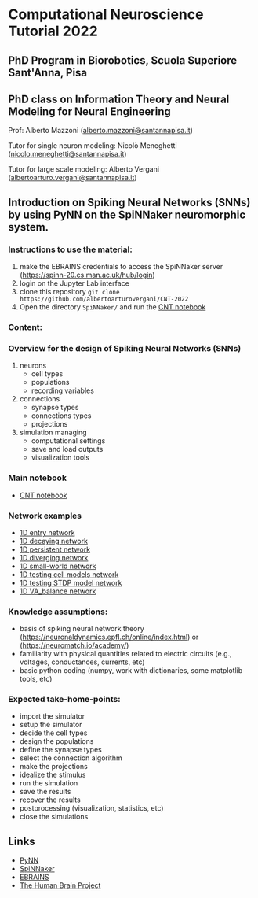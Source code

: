 # Computational Neuroscience Tutorial 2022
## PhD Program in Biorobotics, Scuola Superiore Sant'Anna, Pisa
## PhD class on Information Theory and Neural Modeling for Neural Engineering
Prof: Alberto Mazzoni (alberto.mazzoni@santannapisa.it)

Tutor for single neuron modeling: Nicolò Meneghetti (nicolo.meneghetti@santannapisa.it)

Tutor for large scale modeling: Alberto Vergani (albertoarturo.vergani@santannapisa.it)

## Introduction on Spiking Neural Networks (SNNs) by using PyNN on the SpiNNaker neuromorphic system.

### Instructions to use the material:

1. make the EBRAINS credentials to access the SpiNNaker server (https://spinn-20.cs.man.ac.uk/hub/login)
1. login on the Jupyter Lab interface
1. clone this repository `git clone https://github.com/albertoarturovergani/CNT-2022`
1. Open the directory `SpiNNaker/` and run the [CNT notebook](CNT_notebook.ipynb)

### Content:

### Overview for the design of Spiking Neural Networks (SNNs)

1. neurons
    - cell types
    - populations
    - recording variables
1. connections
    - synapse types
    - connections types
    - projections
3. simulation managing
    - computational settings
    - save and load outputs
    - visualization tools

### Main notebook

- [CNT notebook](CNT_notebook.ipynb)

### Network examples

- [1D entry network](eg_1D_entry-network.ipynb)
- [1D decaying network](eg_1D_decaying-network.ipynb)
- [1D persistent network](eg_1D_persistent-network.ipynb)
- [1D diverging network](eg_1D_diverging-network.ipynb)
- [1D small-world network](eg_1D_small-world-network.ipynb)
- [1D testing cell models network](eg_1D_testing-cell-models-network.ipynb)
- [1D testing STDP model network](eg_1D_testing-STDP-model-network.ipynb)
- [1D VA_balance network](eg_1D_balance-network.ipynb)

### Knowledge assumptions: 

- basis of spiking neural network theory (https://neuronaldynamics.epfl.ch/online/index.html) or (https://neuromatch.io/academy/)
- familiarity with physical quantities related to electric circuits (e.g., voltages, conductances, currents, etc)
- basic python coding (numpy, work with dictionaries, some matplotlib tools, etc)

### Expected take-home-points: 

- import the simulator
- setup the simulator
- decide the cell types 
- design the populations
- define the synapse types
- select the connection algorithm
- make the projections 
- idealize the stimulus
- run the simulation
- save the results
- recover the results
- postprocessing (visualization, statistics, etc)
- close the simulations


## Links
- [PyNN](http://neuralensemble.org/docs/PyNN/index.html)
- [SpiNNaker](http://apt.cs.manchester.ac.uk/projects/SpiNNaker/)
- [EBRAINS](https://ebrains.eu/)
- [The Human Brain Project](https://www.humanbrainproject.eu/en/)
